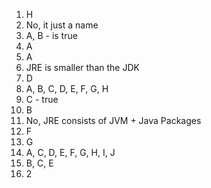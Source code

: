 1) H 
2) No, it just a name
3) A, B - is true
4) A
5) A
6) JRE is smaller than the JDK
7) D
8) A, B, C, D, E, F, G, H
9) C - true
10) B 
11) No, JRE consists of JVM + Java Packages
12) F
13) G
14) A, C, D, E, F, G, H, I, J
15) B, C, E
16) 2

